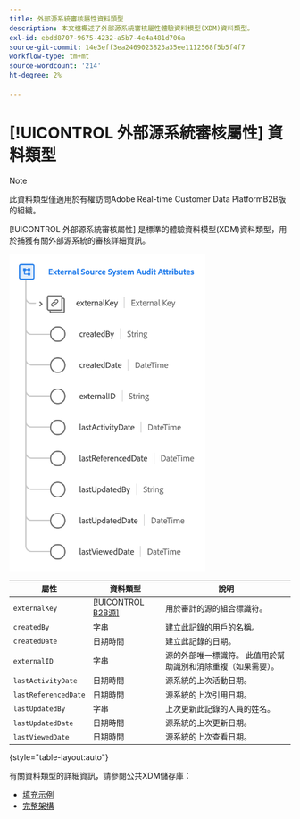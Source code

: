 ```yaml
---
title: 外部源系統審核屬性資料類型
description: 本文檔概述了外部源系統審核屬性體驗資料模型(XDM)資料類型。
exl-id: ebdd8707-9675-4232-a5b7-4e4a481d706a
source-git-commit: 14e3eff3ea2469023823a35ee1112568f5b5f4f7
workflow-type: tm+mt
source-wordcount: '214'
ht-degree: 2%

---
```


# [!UICONTROL 外部源系統審核屬性] 資料類型

>[!NOTE]
>
>此資料類型僅適用於有權訪問Adobe Real-time Customer Data PlatformB2B版的組織。

[!UICONTROL 外部源系統審核屬性] 是標準的體驗資料模型(XDM)資料類型，用於捕獲有關外部源系統的審核詳細資訊。

![](../images/data-types/external-source-system-audit-attributes.png)

| 屬性 | 資料類型 | 說明 |
| --- | --- | --- |
| `externalKey` | [[!UICONTROL B2B源]](./b2b-source.md) | 用於審計的源的組合標識符。 |
| `createdBy` | 字串 | 建立此記錄的用戶的名稱。 |
| `createdDate` | 日期時間 | 建立此記錄的日期。 |
| `externalID` | 字串 | 源的外部唯一標識符。 此值用於幫助識別和消除重複（如果需要）。 |
| `lastActivityDate` | 日期時間 | 源系統的上次活動日期。 |
| `lastReferencedDate` | 日期時間 | 源系統的上次引用日期。 |
| `lastUpdatedBy` | 字串 | 上次更新此記錄的人員的姓名。 |
| `lastUpdatedDate` | 日期時間 | 源系統的上次更新日期。 |
| `lastViewedDate` | 日期時間 | 源系統的上次查看日期。 |

{style="table-layout:auto"}

有關資料類型的詳細資訊，請參閱公共XDM儲存庫：

* [填充示例](https://github.com/adobe/xdm/blob/master/components/datatypes/auditing/external-source-system-audit.example.1.json)
* [完整架構](https://github.com/adobe/xdm/blob/master/components/datatypes/auditing/external-source-system-audit.schema.json)
